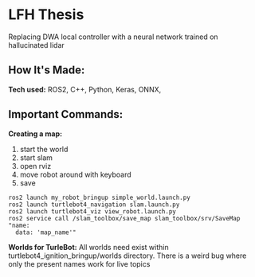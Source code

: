 # LFH Thesis
Replacing DWA local controller with a neural network trained on hallucinated lidar



## How It's Made:

**Tech used:** ROS2, C++, Python, Keras, ONNX,


## Important Commands:

**Creating a map:** 
1) start the world
2) start slam
3) open rviz
4) move robot around with keyboard
5) save
```
ros2 launch my_robot_bringup simple_world.launch.py
ros2 launch turtlebot4_navigation slam.launch.py
ros2 launch turtlebot4_viz view_robot.launch.py
ros2 service call /slam_toolbox/save_map slam_toolbox/srv/SaveMap "name:
  data: 'map_name'"

```
**Worlds for TurleBot:** All worlds need exist within turtlebot4_ignition_bringup/worlds directory. There is a weird bug where only the present names
work for live topics

